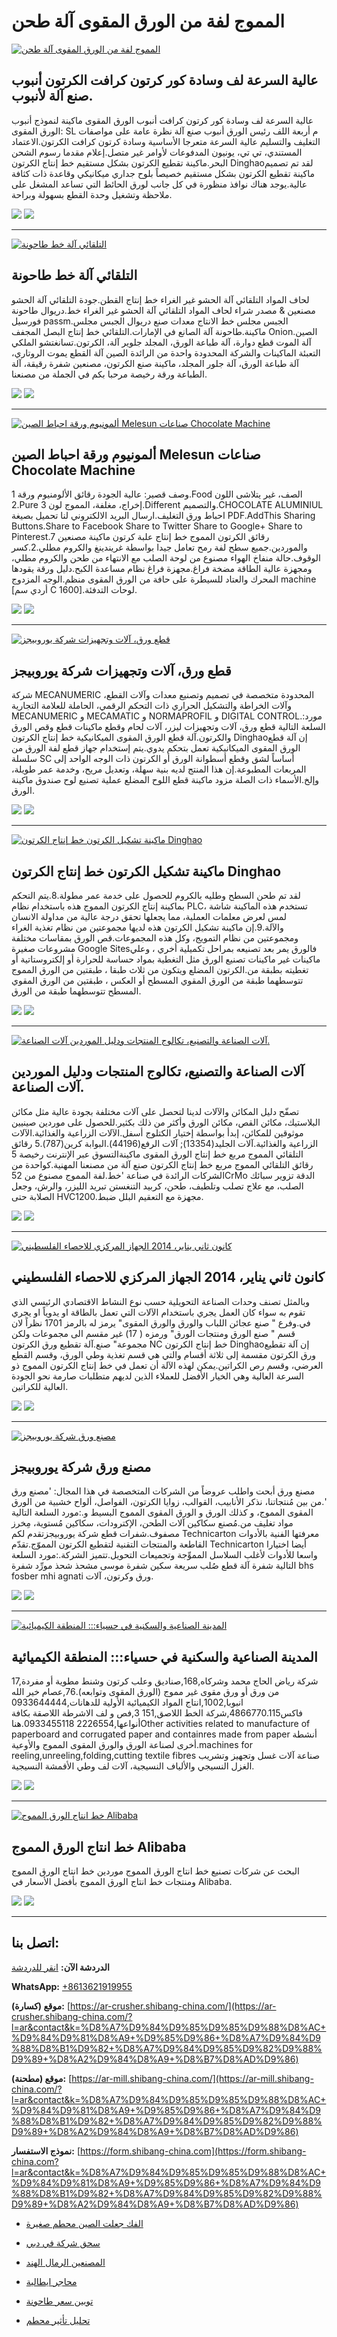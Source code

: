 # المموج لفة من الورق المقوى آلة طحن

<a href="https://swt.shibang-china.com/?l=ar&img&k=%D8%A7%D9%84%D9%85%D9%85%D9%88%D8%AC+%D9%84%D9%81%D8%A9+%D9%85%D9%86+%D8%A7%D9%84%D9%88%D8%B1%D9%82+%D8%A7%D9%84%D9%85%D9%82%D9%88%D9%89+%D8%A2%D9%84%D8%A9+%D8%B7%D8%AD%D9%86" target="_blank">![المموج لفة من الورق المقوى آلة طحن](http://static.shibang-china.com/all-800x300/608.jpg)</a>

## عالية السرعة لف وسادة كور كرتون كرافت الكرتون أنبوب صنع آلة لأنبوب.
عالية السرعة لف وسادة كور كرتون كرافت أنبوب الورق المقوى ماكينة لنموذج أنبوب الورق المقوى: SL م أربعة اللف رئيس الورق أنبوب صنع آلة نظرة عامة على مواصفات التغليف والتسليم عالية السرعة متعرجا الأساسية وسادة كرتون كرافت الكرتون.الاعتماد المستندي، تي تي، يونيون المدفوعات لأوامر غير متصل.إعلام مقدما رسوم الشحن البحر.ماكينة تقطيع الكرتون بشكل مستقيم خط إنتاج الكرتون Dinghaoلقد تم تصميم ماكينة تقطيع الكرتون بشكل مستقيم خصيصاً بلوح جداري ميكانيكي وقاعدة ذات كثافة عالية.يوجد هناك نوافذ منظورة في كل جانب لورق الحائط التي تساعد المشغل على ملاحظة وتشغيل وحدة القطع بسهولة وبراحة.


<a href="https://whatsapp.shibangsoft.com/WhatsApp.php" target="_blank" title="WhatsApp">![](http://static.shibang-china.com/icon/whatsapp.png)</a> <a href="https://swt.shibang-china.com/?l=ar&icon&k=%D8%A7%D9%84%D9%85%D9%85%D9%88%D8%AC+%D9%84%D9%81%D8%A9+%D9%85%D9%86+%D8%A7%D9%84%D9%88%D8%B1%D9%82+%D8%A7%D9%84%D9%85%D9%82%D9%88%D9%89+%D8%A2%D9%84%D8%A9+%D8%B7%D8%AD%D9%86" target="_blank">![](http://static.shibang-china.com/icon/chat-ar.png)</a>

---

<a href="https://swt.shibang-china.com/?l=ar&img&k=%D8%A7%D9%84%D9%85%D9%85%D9%88%D8%AC+%D9%84%D9%81%D8%A9+%D9%85%D9%86+%D8%A7%D9%84%D9%88%D8%B1%D9%82+%D8%A7%D9%84%D9%85%D9%82%D9%88%D9%89+%D8%A2%D9%84%D8%A9+%D8%B7%D8%AD%D9%86" target="_blank">![التلقائي آلة خط طاحونة](http://static.shibang-china.com/all-800x300/742.jpg)</a>

## التلقائي آلة خط طاحونة
لحاف المواد التلقائي آلة الحشو غير الغراء خط إنتاج القطن.جودة التلقائي آلة الحشو مصنعين &amp; مصدر شراء لحاف المواد التلقائي آلة الحشو غير الغراء خط.دريوال طاحونة فورسيل passm.الجبس مجلس خط الانتاج معدات صنع دريوال الجبس مجلس ماكينة.طاحونة آلة الصانع في الإمارات.التلقائي خط إنتاج البصل المجفف Onion.الصين آلة الموت قطع دوارة، آلة طباعة الورق، المجلد جلوير آلة، الكرتون.تسانغتشو الملكي التعبئة الماكينات والشركة المحدودة واحدة من الرائدة الصين آلة القطع يموت الروتاري، آلة طباعة الورق، آلة جلور المجلد، ماكينة صنع الكرتون، مصنعين شفرة رقيقة، آلة الطباعة ورقة رخيصة مرحبا بكم في الجملة من مصنعنا.


<a href="https://whatsapp.shibangsoft.com/WhatsApp.php" target="_blank" title="WhatsApp">![](http://static.shibang-china.com/icon/whatsapp.png)</a> <a href="https://swt.shibang-china.com/?l=ar&icon&k=%D8%A7%D9%84%D9%85%D9%85%D9%88%D8%AC+%D9%84%D9%81%D8%A9+%D9%85%D9%86+%D8%A7%D9%84%D9%88%D8%B1%D9%82+%D8%A7%D9%84%D9%85%D9%82%D9%88%D9%89+%D8%A2%D9%84%D8%A9+%D8%B7%D8%AD%D9%86" target="_blank">![](http://static.shibang-china.com/icon/chat-ar.png)</a>

---

<a href="https://swt.shibang-china.com/?l=ar&img&k=%D8%A7%D9%84%D9%85%D9%85%D9%88%D8%AC+%D9%84%D9%81%D8%A9+%D9%85%D9%86+%D8%A7%D9%84%D9%88%D8%B1%D9%82+%D8%A7%D9%84%D9%85%D9%82%D9%88%D9%89+%D8%A2%D9%84%D8%A9+%D8%B7%D8%AD%D9%86" target="_blank">![ألمونيوم ورقة احباط الصين Melesun صناعات Chocolate Machine](http://static.shibang-china.com/all-800x300/938.jpg)</a>

## ألمونيوم ورقة احباط الصين Melesun صناعات Chocolate Machine
وصف قصير: عالية الجودة رقائق الألومنيوم ورقة 1.Food الصف، غير يتلاشى اللون 2.Pure إخراج، مغلفة، المموج لون 3.Different والتصميم.CHOCOLATE ALUMINIUL احباط ورق التغليف.ارسال البريد الالكتروني لنا تحميل بصيغة PDF.AddThis Sharing Buttons.Share to Facebook Share to Twitter Share to Google+ Share to Pinterest.7 رقائق الكرتون المموج خط إنتاج علبة كرتون ماكينة مصنعين والموردين.جميع سطح لفة رمح تعامل جيدا بواسطة غريندينغ والكروم مطلي.2.كسر الوقوف.حالة منفاخ الهواء مصنوع من لوحة الصلب مع الانتهاء من طحن والكروم مطلي، ومجهزة عالية الطاقة مضخة فراغ.مجهزة فراغ نظام مساعدة الكبح.دليل ورقة يقودها المحرك والعتاد للسيطرة على حافة من الورق المقوى منظم.الوجه المزدوج machine [أردي سم C 1600].لوحات التدفئة.


<a href="https://whatsapp.shibangsoft.com/WhatsApp.php" target="_blank" title="WhatsApp">![](http://static.shibang-china.com/icon/whatsapp.png)</a> <a href="https://swt.shibang-china.com/?l=ar&icon&k=%D8%A7%D9%84%D9%85%D9%85%D9%88%D8%AC+%D9%84%D9%81%D8%A9+%D9%85%D9%86+%D8%A7%D9%84%D9%88%D8%B1%D9%82+%D8%A7%D9%84%D9%85%D9%82%D9%88%D9%89+%D8%A2%D9%84%D8%A9+%D8%B7%D8%AD%D9%86" target="_blank">![](http://static.shibang-china.com/icon/chat-ar.png)</a>

---

<a href="https://swt.shibang-china.com/?l=ar&img&k=%D8%A7%D9%84%D9%85%D9%85%D9%88%D8%AC+%D9%84%D9%81%D8%A9+%D9%85%D9%86+%D8%A7%D9%84%D9%88%D8%B1%D9%82+%D8%A7%D9%84%D9%85%D9%82%D9%88%D9%89+%D8%A2%D9%84%D8%A9+%D8%B7%D8%AD%D9%86" target="_blank">![قطع ورق، آلات وتجهيزات شركة يوروبيجز](http://static.shibang-china.com/all-800x300/364.jpg)</a>

## قطع ورق، آلات وتجهيزات شركة يوروبيجز
شركة MECANUMERIC المحدودة متخصصة في تصميم وتصنيع معدات وآلات القطع، وآلات الخراطة والتشكيل الحراري ذات التحكم الرقمي، الحاملة للعلامة التجارية MECANUMERIC و MECAMATIC و NORMAPROFIL و DIGITAL CONTROL.:مورد السلعة التالية قطع ورق، آلات وتجهيزات ليزر، آلات لحام وقطع ماكينات قطع وقص الورق والكرتون.آلة قطع الورق المقوى الميكانيكية خط إنتاج الكرتون Dinghaoإن آلة قطع الورق المقوى الميكانيكية تعمل بتحكم يدوي.يتم إستخدام جهاز قطع لفة الورق من سلسلة SC أساساً لشق وقطع أسطوانة الورق أو الكرتون ذات الوجه الواحد إلى المربعات المطبوعة.إن هذا المنتج لديه بنية سهلة، وتعديل مريح، وخدمة عمر طويلة، وإلخ.الأسماء ذات الصلة مزود ماكينة قطع اللوح المضلع عملية تصنيع لوح صندوق ماكينة الورق.


<a href="https://whatsapp.shibangsoft.com/WhatsApp.php" target="_blank" title="WhatsApp">![](http://static.shibang-china.com/icon/whatsapp.png)</a> <a href="https://swt.shibang-china.com/?l=ar&icon&k=%D8%A7%D9%84%D9%85%D9%85%D9%88%D8%AC+%D9%84%D9%81%D8%A9+%D9%85%D9%86+%D8%A7%D9%84%D9%88%D8%B1%D9%82+%D8%A7%D9%84%D9%85%D9%82%D9%88%D9%89+%D8%A2%D9%84%D8%A9+%D8%B7%D8%AD%D9%86" target="_blank">![](http://static.shibang-china.com/icon/chat-ar.png)</a>

---

<a href="https://swt.shibang-china.com/?l=ar&img&k=%D8%A7%D9%84%D9%85%D9%85%D9%88%D8%AC+%D9%84%D9%81%D8%A9+%D9%85%D9%86+%D8%A7%D9%84%D9%88%D8%B1%D9%82+%D8%A7%D9%84%D9%85%D9%82%D9%88%D9%89+%D8%A2%D9%84%D8%A9+%D8%B7%D8%AD%D9%86" target="_blank">![ماكينة تشكيل الكرتون خط إنتاج الكرتون Dinghao](http://static.shibang-china.com/all-800x300/765.jpg)</a>

## ماكينة تشكيل الكرتون خط إنتاج الكرتون Dinghao
لقد تم طحن السطح وطليه بالكروم للحصول على خدمة عمر مطولة.8.يتم التحكم بماكينة إنتاج الكرتون المموج هذه باستخدام نظام PLC، تستخدم هذه الماكينة شاشة لمس لعرض معلمات العملية، مما يجعلها تحقق درجة عالية من مداولة الانسان والآلة.9.إن ماكينة تشكيل الكرتون هذه لديها مجموعتين من نظام تغذية الغراء ومجموعتين من نظام التمويج، وكل هذه المجموعات.قص الورق بمقاسات مختلفة مشروعات صغيرة Google Sitesفالورق يمر بعد تصنيعه بمراحل تكميلية أخري ، وعلي ماكينات غير ماكينات تصنيع الورق مثل التغطية بمواد حساسة للحرارة أو إلكتروستاتية أو تغطيته بطبقة من.الكرتون المضلع ويتكون من ثلاث طبقا ، طبقتين من الورق المموج تتوسطهما طبقة من الورق المقوي المسطح أو العكس ، طبقتين من الورق المقوي المسطح تتوسطهما طبقة من الورق.


<a href="https://whatsapp.shibangsoft.com/WhatsApp.php" target="_blank" title="WhatsApp">![](http://static.shibang-china.com/icon/whatsapp.png)</a> <a href="https://swt.shibang-china.com/?l=ar&icon&k=%D8%A7%D9%84%D9%85%D9%85%D9%88%D8%AC+%D9%84%D9%81%D8%A9+%D9%85%D9%86+%D8%A7%D9%84%D9%88%D8%B1%D9%82+%D8%A7%D9%84%D9%85%D9%82%D9%88%D9%89+%D8%A2%D9%84%D8%A9+%D8%B7%D8%AD%D9%86" target="_blank">![](http://static.shibang-china.com/icon/chat-ar.png)</a>

---

<a href="https://swt.shibang-china.com/?l=ar&img&k=%D8%A7%D9%84%D9%85%D9%85%D9%88%D8%AC+%D9%84%D9%81%D8%A9+%D9%85%D9%86+%D8%A7%D9%84%D9%88%D8%B1%D9%82+%D8%A7%D9%84%D9%85%D9%82%D9%88%D9%89+%D8%A2%D9%84%D8%A9+%D8%B7%D8%AD%D9%86" target="_blank">![آلات الصناعة والتصنيع، تكالوج المنتجات ودليل الموردين آلات الصناعة.](http://static.shibang-china.com/all-800x300/208.jpg)</a>

## آلات الصناعة والتصنيع، تكالوج المنتجات ودليل الموردين آلات الصناعة.
تصفّح دليل المكائن والآلات لدينا لتحصل على آلات مختلفة بجودة عالية مثل مكائن البلاستيك، مكائن القص، مكائن الورق وأكثر من ذلك بكثير.للحصول على موردين صينيين موثوقين للمكائن، إبدأ بواسطة إختيار الكتلوج أسفل.الآلات الزراعية والغذائية.الآلات الزراعية والغذائية.آلات الجليد(13354); آلات الرفع(44196).البوابة كرين(787).5 رقائق التلقائي المموج مربع خط إنتاج الورق المقوى ماكينةالتسوق عبر الإنترنت رخيصة 5 رقائق التلقائي المموج مربع خط إنتاج الكرتون صنع آلة من مصنعنا المهنية.كواحدة من الشركات الرائدة في صناعة &#39;خط.لفة المموج مصنوع من 52CrMo الدقة تزوير سبائك الصلب، مع علاج تصلب وتلطيف، طحن، كربيد التنغستن تبريد الليزر، والرش، وجعل الصلابة حتى HVC1200.مجهزة مع التعقيم البلل ضبط.


<a href="https://whatsapp.shibangsoft.com/WhatsApp.php" target="_blank" title="WhatsApp">![](http://static.shibang-china.com/icon/whatsapp.png)</a> <a href="https://swt.shibang-china.com/?l=ar&icon&k=%D8%A7%D9%84%D9%85%D9%85%D9%88%D8%AC+%D9%84%D9%81%D8%A9+%D9%85%D9%86+%D8%A7%D9%84%D9%88%D8%B1%D9%82+%D8%A7%D9%84%D9%85%D9%82%D9%88%D9%89+%D8%A2%D9%84%D8%A9+%D8%B7%D8%AD%D9%86" target="_blank">![](http://static.shibang-china.com/icon/chat-ar.png)</a>

---

<a href="https://swt.shibang-china.com/?l=ar&img&k=%D8%A7%D9%84%D9%85%D9%85%D9%88%D8%AC+%D9%84%D9%81%D8%A9+%D9%85%D9%86+%D8%A7%D9%84%D9%88%D8%B1%D9%82+%D8%A7%D9%84%D9%85%D9%82%D9%88%D9%89+%D8%A2%D9%84%D8%A9+%D8%B7%D8%AD%D9%86" target="_blank">![كانون ثاني يناير، 2014 الجهاز المركزي للاحصاء الفلسطيني](http://static.shibang-china.com/all-800x300/345.jpg)</a>

## كانون ثاني يناير، 2014 الجهاز المركزي للاحصاء الفلسطيني
وبالمثل تصنف وحدات الصناعة التحويلية حسب نوع النشاط الاقتصادي الرئيسي الذي تقوم به سواء كان العمل يجري باستخدام الآلات التي تعمل بالطاقة او يدوياً او يجري في.وفرع &quot; صنع عجائن اللباب والورق والورق المقوى&quot; يرمز له بالرمز 1701 نظراً لان قسم &quot; صنع الورق ومنتجات الورق&quot; ورمزه ( 17) غير مقسم الى مجموعات ولكن مجموعة&quot; صنع.آلة تقطيع ورق الكرتون NC خط إنتاج الكرتون Dinghaoإن آلة تقطيع ورق الكرتون مقسمة إلى ثلاثة أقسام والتي هي قسم تغذية وطي الورق، وقسم القطع العرضي، وقسم رص الكراتين.يمكن لهذه الآلة أن تعمل في خط إنتاج الكرتون المموج ذو السرعة العالية وهي الخيار الأفضل للعملاء الذين لديهم متطلبات صارمة نحو الجودة العالية للكراتين.


<a href="https://whatsapp.shibangsoft.com/WhatsApp.php" target="_blank" title="WhatsApp">![](http://static.shibang-china.com/icon/whatsapp.png)</a> <a href="https://swt.shibang-china.com/?l=ar&icon&k=%D8%A7%D9%84%D9%85%D9%85%D9%88%D8%AC+%D9%84%D9%81%D8%A9+%D9%85%D9%86+%D8%A7%D9%84%D9%88%D8%B1%D9%82+%D8%A7%D9%84%D9%85%D9%82%D9%88%D9%89+%D8%A2%D9%84%D8%A9+%D8%B7%D8%AD%D9%86" target="_blank">![](http://static.shibang-china.com/icon/chat-ar.png)</a>

---

<a href="https://swt.shibang-china.com/?l=ar&img&k=%D8%A7%D9%84%D9%85%D9%85%D9%88%D8%AC+%D9%84%D9%81%D8%A9+%D9%85%D9%86+%D8%A7%D9%84%D9%88%D8%B1%D9%82+%D8%A7%D9%84%D9%85%D9%82%D9%88%D9%89+%D8%A2%D9%84%D8%A9+%D8%B7%D8%AD%D9%86" target="_blank">![مصنع ورق شركة يوروبيجز](http://static.shibang-china.com/all-800x300/1508.jpg)</a>

## مصنع ورق شركة يوروبيجز
مصنع ورق أبحت واطلب عروضاً من الشركات المتخصصة في هذا المجال: &#39;مصنع ورق &#39;.من بين مُنتجاتنا، نذكر الأنابيب، القوالب، زوايا الكرتون، الفواصل، ألواح خشبية من الورق المقوى المموج، و كذلك الورق و الورق المقوى المموج البسيط و.:مورد السلعة التالية مواد تغليف من.مُصنع سكاكين آلات الطحن، الإكترودات، سكاكين مُستوية، مِخرز مصفوف.شفرات قطع شركة يوروبيجزتقدم لكم Technicarton معرفتها الفنية بالأدوات القاطعة والمنتجات التقنية لتقطيع الكرتون المموّج.تقدّم Technicarton أيضا اختيارا واسعا للأدوات لأغلب السلاسل المموِّجة وتجميعات التحويل.تتميز الشركة.:مورد السلعة التالية شفرة آلة قطع صُلب سريعة سكين شفرة موسى مشحذ شحذ مورِّد شفرة bhs fosber mhi agnati ورق وكرتون، آلات.


<a href="https://whatsapp.shibangsoft.com/WhatsApp.php" target="_blank" title="WhatsApp">![](http://static.shibang-china.com/icon/whatsapp.png)</a> <a href="https://swt.shibang-china.com/?l=ar&icon&k=%D8%A7%D9%84%D9%85%D9%85%D9%88%D8%AC+%D9%84%D9%81%D8%A9+%D9%85%D9%86+%D8%A7%D9%84%D9%88%D8%B1%D9%82+%D8%A7%D9%84%D9%85%D9%82%D9%88%D9%89+%D8%A2%D9%84%D8%A9+%D8%B7%D8%AD%D9%86" target="_blank">![](http://static.shibang-china.com/icon/chat-ar.png)</a>

---

<a href="https://swt.shibang-china.com/?l=ar&img&k=%D8%A7%D9%84%D9%85%D9%85%D9%88%D8%AC+%D9%84%D9%81%D8%A9+%D9%85%D9%86+%D8%A7%D9%84%D9%88%D8%B1%D9%82+%D8%A7%D9%84%D9%85%D9%82%D9%88%D9%89+%D8%A2%D9%84%D8%A9+%D8%B7%D8%AD%D9%86" target="_blank">![المدينة الصناعية والسكنية في حسياء::: المنطقة الكيميائية](http://static.shibang-china.com/all-800x300/188.jpg)</a>

## المدينة الصناعية والسكنية في حسياء::: المنطقة الكيميائية
17,شركة رياض الحاج محمد وشركاه,168,صناديق وعلب كرتون وشنط مطوية أو مفردة من ورق أو ورق مقوى غير مموج (الورق المقوى وتوابعه).76,عصام خير الله انبوبا,1002,انتاج المواد الكيميائية الأولية للدهانات,0933644444 فاكس4866770.115,شركة الخط اللاصق,151 3,فص و لف الاشرطة اللاصقة بكافة أنواعها,2226554 0933455118.هناOther activities related to manufacture of paperboard and corrugated paper and containres made from paper أنشطة أخرى لصناعة الورق والورق المقوى المموج واﻷوعية.machines for reeling,unreeling,folding,cutting textile fibres صناعة آﻻت غسل وتجهيز وتشريب الغزل النسيجي واﻷلياف النسيجية، آﻻت لف وطي اﻷقمشة النسيجية.


<a href="https://whatsapp.shibangsoft.com/WhatsApp.php" target="_blank" title="WhatsApp">![](http://static.shibang-china.com/icon/whatsapp.png)</a> <a href="https://swt.shibang-china.com/?l=ar&icon&k=%D8%A7%D9%84%D9%85%D9%85%D9%88%D8%AC+%D9%84%D9%81%D8%A9+%D9%85%D9%86+%D8%A7%D9%84%D9%88%D8%B1%D9%82+%D8%A7%D9%84%D9%85%D9%82%D9%88%D9%89+%D8%A2%D9%84%D8%A9+%D8%B7%D8%AD%D9%86" target="_blank">![](http://static.shibang-china.com/icon/chat-ar.png)</a>

---

<a href="https://swt.shibang-china.com/?l=ar&img&k=%D8%A7%D9%84%D9%85%D9%85%D9%88%D8%AC+%D9%84%D9%81%D8%A9+%D9%85%D9%86+%D8%A7%D9%84%D9%88%D8%B1%D9%82+%D8%A7%D9%84%D9%85%D9%82%D9%88%D9%89+%D8%A2%D9%84%D8%A9+%D8%B7%D8%AD%D9%86" target="_blank">![خط انتاج الورق المموج Alibaba](http://static.shibang-china.com/all-800x300/1141.jpg)</a>

## خط انتاج الورق المموج Alibaba
البحث عن شركات تصنيع خط انتاج الورق المموج موردين خط انتاج الورق المموج ومنتجات خط انتاج الورق المموج بأفضل الأسعار في Alibaba.

<a href="https://whatsapp.shibangsoft.com/WhatsApp.php" target="_blank" title="WhatsApp">![](http://static.shibang-china.com/icon/whatsapp.png)</a> <a href="https://swt.shibang-china.com/?l=ar&icon&k=%D8%A7%D9%84%D9%85%D9%85%D9%88%D8%AC+%D9%84%D9%81%D8%A9+%D9%85%D9%86+%D8%A7%D9%84%D9%88%D8%B1%D9%82+%D8%A7%D9%84%D9%85%D9%82%D9%88%D9%89+%D8%A2%D9%84%D8%A9+%D8%B7%D8%AD%D9%86" target="_blank">![](http://static.shibang-china.com/icon/chat-ar.png)</a>

---
## اتصل بنا:

**الدردشة الآن:** [انقر للدردشة](https://swt.shibang-china.com?l=ar&contact&k=%D8%A7%D9%84%D9%85%D9%85%D9%88%D8%AC+%D9%84%D9%81%D8%A9+%D9%85%D9%86+%D8%A7%D9%84%D9%88%D8%B1%D9%82+%D8%A7%D9%84%D9%85%D9%82%D9%88%D9%89+%D8%A2%D9%84%D8%A9+%D8%B7%D8%AD%D9%86)

**WhatsApp:**  [+8613621919955](https://whatsapp.shibangsoft.com/WhatsApp.php)

**موقع (كسارة):** [https://ar-crusher.shibang-china.com/](https://ar-crusher.shibang-china.com/?l=ar&contact&k=%D8%A7%D9%84%D9%85%D9%85%D9%88%D8%AC+%D9%84%D9%81%D8%A9+%D9%85%D9%86+%D8%A7%D9%84%D9%88%D8%B1%D9%82+%D8%A7%D9%84%D9%85%D9%82%D9%88%D9%89+%D8%A2%D9%84%D8%A9+%D8%B7%D8%AD%D9%86)

**موقع (مطحنة):** [https://ar-mill.shibang-china.com/](https://ar-mill.shibang-china.com/?l=ar&contact&k=%D8%A7%D9%84%D9%85%D9%85%D9%88%D8%AC+%D9%84%D9%81%D8%A9+%D9%85%D9%86+%D8%A7%D9%84%D9%88%D8%B1%D9%82+%D8%A7%D9%84%D9%85%D9%82%D9%88%D9%89+%D8%A2%D9%84%D8%A9+%D8%B7%D8%AD%D9%86)

**نموذج الاستفسار:** [https://form.shibang-china.com](https://form.shibang-china.com?l=ar&contact&k=%D8%A7%D9%84%D9%85%D9%85%D9%88%D8%AC+%D9%84%D9%81%D8%A9+%D9%85%D9%86+%D8%A7%D9%84%D9%88%D8%B1%D9%82+%D8%A7%D9%84%D9%85%D9%82%D9%88%D9%89+%D8%A2%D9%84%D8%A9+%D8%B7%D8%AD%D9%86)

* [الفك جعلت الصين محطم صغيرة](../25/%D8%A7%D9%84%D9%81%D9%83%20%D8%AC%D8%B9%D9%84%D8%AA%20%D8%A7%D9%84%D8%B5%D9%8A%D9%86%20%D9%85%D8%AD%D8%B7%D9%85%20%D8%B5%D8%BA%D9%8A%D8%B1%D8%A9.md)

* [سحق شركة في دبي](../25/%D8%B3%D8%AD%D9%82%20%D8%B4%D8%B1%D9%83%D8%A9%20%D9%81%D9%8A%20%D8%AF%D8%A8%D9%8A.md)

* [المصنعين الرمال الهند](../23/%D8%A7%D9%84%D9%85%D8%B5%D9%86%D8%B9%D9%8A%D9%86%20%D8%A7%D9%84%D8%B1%D9%85%D8%A7%D9%84%20%D8%A7%D9%84%D9%87%D9%86%D8%AF.md)

* [محاجر ايطالية](../22/%D9%85%D8%AD%D8%A7%D8%AC%D8%B1%20%D8%A7%D9%8A%D8%B7%D8%A7%D9%84%D9%8A%D8%A9.md)

* [توبين سعر طاحونة](../22/%D8%AA%D9%88%D8%A8%D9%8A%D9%86%20%D8%B3%D8%B9%D8%B1%20%D8%B7%D8%A7%D8%AD%D9%88%D9%86%D8%A9.md)

* [تحليل تأثير محطم](../25/%D8%AA%D8%AD%D9%84%D9%8A%D9%84%20%D8%AA%D8%A3%D8%AB%D9%8A%D8%B1%20%D9%85%D8%AD%D8%B7%D9%85.md)
